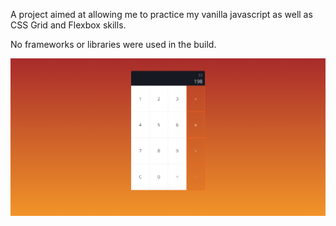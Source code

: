A project aimed at allowing me to practice my vanilla javascript as well as CSS Grid and Flexbox skills.

No frameworks or libraries were used in the build.

![](images/calculator-proj-screenshot.jpg)
